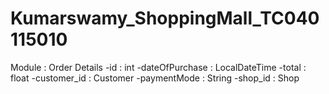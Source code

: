 # Kumarswamy_ShoppingMall_TC040115010
Module : Order Details
-id : int
-dateOfPurchase : LocalDateTime
-total : float
-customer_id : Customer
-paymentMode : String
-shop_id : Shop
